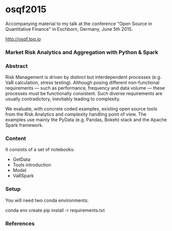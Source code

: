 # osqf2015

Accompanying material to my talk at the conference "Open Source in Quantitative Finance" in Eschborn, Germany, June 5th 2015.

http://osqf.tpq.io

### Market Risk Analytics and Aggregation with Python & Spark
### Abstract

Risk Management is driven by distinct but interdependent processes (e.g. VaR calculation, stress testing). Although posing different non-functional requirements — such as performance, frequency and data volume — these processes must be functionally consistent. Such diverse requirements are usually contradictory, inevitably leading to complexity.

We evaluate, with concrete coded examples, existing open source tools from the Risk Analytics and complexity handling point of view. The examples use mainly the PyData (e.g. Pandas, Bokeh) stack and the Apache Spark framework.


### Content
It consists of a set of notebooks:
- GetData
- Tools introduction
- Model
- VaRSpark


### Setup

You will need two conda environments:

conda env create
pip install -r requirements.txt

### References



